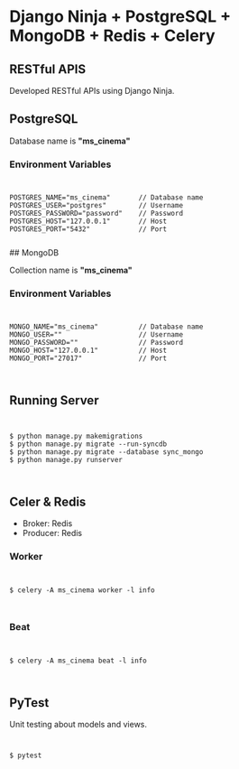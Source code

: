 # Django Ninja + PostgreSQL + MongoDB + Redis + Celery

## RESTful APIS ###
Developed RESTful APIs using Django Ninja.

## PostgreSQL

Database name is <b>"ms_cinema"</b>

### Environment Variables
<code>
<pre>
POSTGRES_NAME="ms_cinema"       // Database name
POSTGRES_USER="postgres"        // Username
POSTGRES_PASSWORD="password"    // Password
POSTGRES_HOST="127.0.0.1"       // Host
POSTGRES_PORT="5432"            // Port
</pre>
</code>
## MongoDB

Collection name is <b>"ms_cinema"</b>
### Environment Variables
<code>
<pre>
MONGO_NAME="ms_cinema"          // Database name
MONGO_USER=""                   // Username
MONGO_PASSWORD=""               // Password
MONGO_HOST="127.0.0.1"          // Host
MONGO_PORT="27017"              // Port
</pre>
</code>

## Running Server
<code>
<pre>
$ python manage.py makemigrations
$ python manage.py migrate --run-syncdb
$ python manage.py migrate --database sync_mongo
$ python manage.py runserver
</pre>
</code>

## Celer & Redis

- Broker: Redis
- Producer: Redis
### Worker
<code>
<pre>
$ celery -A ms_cinema worker -l info
</pre>
</code>

### Beat
<code>
<pre>
$ celery -A ms_cinema beat -l info
</pre>
</code>

## PyTest
Unit testing about models and views.
<code>
<pre>
$ pytest
</pre>
</code>

